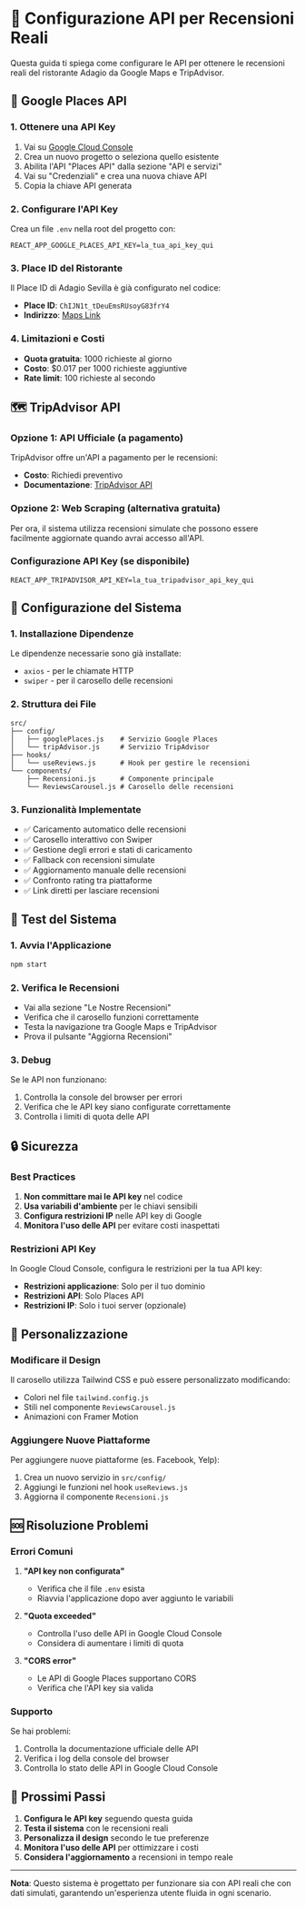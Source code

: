# 🚀 Configurazione API per Recensioni Reali

Questa guida ti spiega come configurare le API per ottenere le recensioni reali del ristorante Adagio da Google Maps e TripAdvisor.

## 📍 Google Places API

### 1. Ottenere una API Key

1. Vai su [Google Cloud Console](https://console.cloud.google.com/)
2. Crea un nuovo progetto o seleziona quello esistente
3. Abilita l'API "Places API" dalla sezione "API e servizi"
4. Vai su "Credenziali" e crea una nuova chiave API
5. Copia la chiave API generata

### 2. Configurare l'API Key

Crea un file `.env` nella root del progetto con:

```env
REACT_APP_GOOGLE_PLACES_API_KEY=la_tua_api_key_qui
```

### 3. Place ID del Ristorante

Il Place ID di Adagio Sevilla è già configurato nel codice:
- **Place ID**: `ChIJN1t_tDeuEmsRUsoyG83frY4`
- **Indirizzo**: [Maps Link](https://maps.app.goo.gl/5RxYZ4LUQdYDRHuj9)

### 4. Limitazioni e Costi

- **Quota gratuita**: 1000 richieste al giorno
- **Costo**: $0.017 per 1000 richieste aggiuntive
- **Rate limit**: 100 richieste al secondo

## 🗺️ TripAdvisor API

### Opzione 1: API Ufficiale (a pagamento)

TripAdvisor offre un'API a pagamento per le recensioni:
- **Costo**: Richiedi preventivo
- **Documentazione**: [TripAdvisor API](https://developer-tripadvisor.com/)

### Opzione 2: Web Scraping (alternativa gratuita)

Per ora, il sistema utilizza recensioni simulate che possono essere facilmente aggiornate quando avrai accesso all'API.

### Configurazione API Key (se disponibile)

```env
REACT_APP_TRIPADVISOR_API_KEY=la_tua_tripadvisor_api_key_qui
```

## 🔧 Configurazione del Sistema

### 1. Installazione Dipendenze

Le dipendenze necessarie sono già installate:
- `axios` - per le chiamate HTTP
- `swiper` - per il carosello delle recensioni

### 2. Struttura dei File

```
src/
├── config/
│   ├── googlePlaces.js    # Servizio Google Places
│   └── tripAdvisor.js     # Servizio TripAdvisor
├── hooks/
│   └── useReviews.js      # Hook per gestire le recensioni
└── components/
    ├── Recensioni.js      # Componente principale
    └── ReviewsCarousel.js # Carosello delle recensioni
```

### 3. Funzionalità Implementate

- ✅ Caricamento automatico delle recensioni
- ✅ Carosello interattivo con Swiper
- ✅ Gestione degli errori e stati di caricamento
- ✅ Fallback con recensioni simulate
- ✅ Aggiornamento manuale delle recensioni
- ✅ Confronto rating tra piattaforme
- ✅ Link diretti per lasciare recensioni

## 🚀 Test del Sistema

### 1. Avvia l'Applicazione

```bash
npm start
```

### 2. Verifica le Recensioni

- Vai alla sezione "Le Nostre Recensioni"
- Verifica che il carosello funzioni correttamente
- Testa la navigazione tra Google Maps e TripAdvisor
- Prova il pulsante "Aggiorna Recensioni"

### 3. Debug

Se le API non funzionano:
1. Controlla la console del browser per errori
2. Verifica che le API key siano configurate correttamente
3. Controlla i limiti di quota delle API

## 🔒 Sicurezza

### Best Practices

1. **Non committare mai le API key** nel codice
2. **Usa variabili d'ambiente** per le chiavi sensibili
3. **Configura restrizioni IP** nelle API key di Google
4. **Monitora l'uso delle API** per evitare costi inaspettati

### Restrizioni API Key

In Google Cloud Console, configura le restrizioni per la tua API key:
- **Restrizioni applicazione**: Solo per il tuo dominio
- **Restrizioni API**: Solo Places API
- **Restrizioni IP**: Solo i tuoi server (opzionale)

## 📱 Personalizzazione

### Modificare il Design

Il carosello utilizza Tailwind CSS e può essere personalizzato modificando:
- Colori nel file `tailwind.config.js`
- Stili nel componente `ReviewsCarousel.js`
- Animazioni con Framer Motion

### Aggiungere Nuove Piattaforme

Per aggiungere nuove piattaforme (es. Facebook, Yelp):
1. Crea un nuovo servizio in `src/config/`
2. Aggiungi le funzioni nel hook `useReviews.js`
3. Aggiorna il componente `Recensioni.js`

## 🆘 Risoluzione Problemi

### Errori Comuni

1. **"API key non configurata"**
   - Verifica che il file `.env` esista
   - Riavvia l'applicazione dopo aver aggiunto le variabili

2. **"Quota exceeded"**
   - Controlla l'uso delle API in Google Cloud Console
   - Considera di aumentare i limiti di quota

3. **"CORS error"**
   - Le API di Google Places supportano CORS
   - Verifica che l'API key sia valida

### Supporto

Se hai problemi:
1. Controlla la documentazione ufficiale delle API
2. Verifica i log della console del browser
3. Controlla lo stato delle API in Google Cloud Console

## 🎯 Prossimi Passi

1. **Configura le API key** seguendo questa guida
2. **Testa il sistema** con le recensioni reali
3. **Personalizza il design** secondo le tue preferenze
4. **Monitora l'uso delle API** per ottimizzare i costi
5. **Considera l'aggiornamento** a recensioni in tempo reale

---

**Nota**: Questo sistema è progettato per funzionare sia con API reali che con dati simulati, garantendo un'esperienza utente fluida in ogni scenario.
